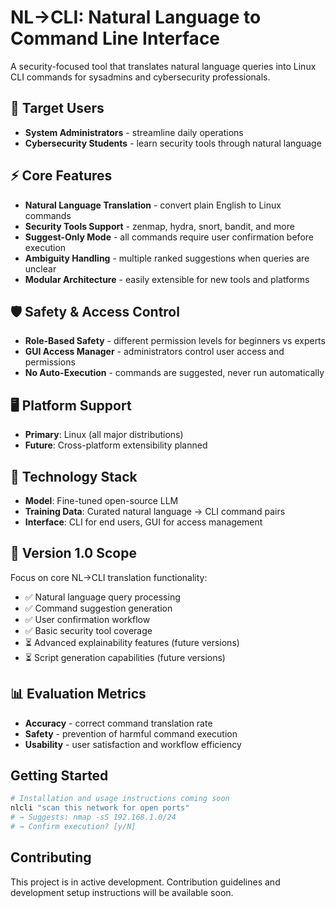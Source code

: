 # NL→CLI: Natural Language to Command Line Interface

A security-focused tool that translates natural language queries into Linux CLI commands for sysadmins and cybersecurity professionals.

## 🎯 Target Users
- **System Administrators** - streamline daily operations
- **Cybersecurity Students** - learn security tools through natural language

## ⚡ Core Features
- **Natural Language Translation** - convert plain English to Linux commands
- **Security Tools Support** - zenmap, hydra, snort, bandit, and more
- **Suggest-Only Mode** - all commands require user confirmation before execution
- **Ambiguity Handling** - multiple ranked suggestions when queries are unclear
- **Modular Architecture** - easily extensible for new tools and platforms

## 🛡 Safety & Access Control
- **Role-Based Safety** - different permission levels for beginners vs experts
- **GUI Access Manager** - administrators control user access and permissions
- **No Auto-Execution** - commands are suggested, never run automatically

## 🖥 Platform Support
- **Primary**: Linux (all major distributions)
- **Future**: Cross-platform extensibility planned

## 🧠 Technology Stack
- **Model**: Fine-tuned open-source LLM
- **Training Data**: Curated natural language → CLI command pairs
- **Interface**: CLI for end users, GUI for access management

## 🚀 Version 1.0 Scope
Focus on core NL→CLI translation functionality:
- ✅ Natural language query processing
- ✅ Command suggestion generation
- ✅ User confirmation workflow
- ✅ Basic security tool coverage
- ⏳ Advanced explainability features (future versions)
- ⏳ Script generation capabilities (future versions)

## 📊 Evaluation Metrics
- **Accuracy** - correct command translation rate
- **Safety** - prevention of harmful command execution
- **Usability** - user satisfaction and workflow efficiency

## Getting Started
```bash
# Installation and usage instructions coming soon
nlcli "scan this network for open ports"
# → Suggests: nmap -sS 192.168.1.0/24
# → Confirm execution? [y/N]
```

## Contributing
This project is in active development. Contribution guidelines and development setup instructions will be available soon.
